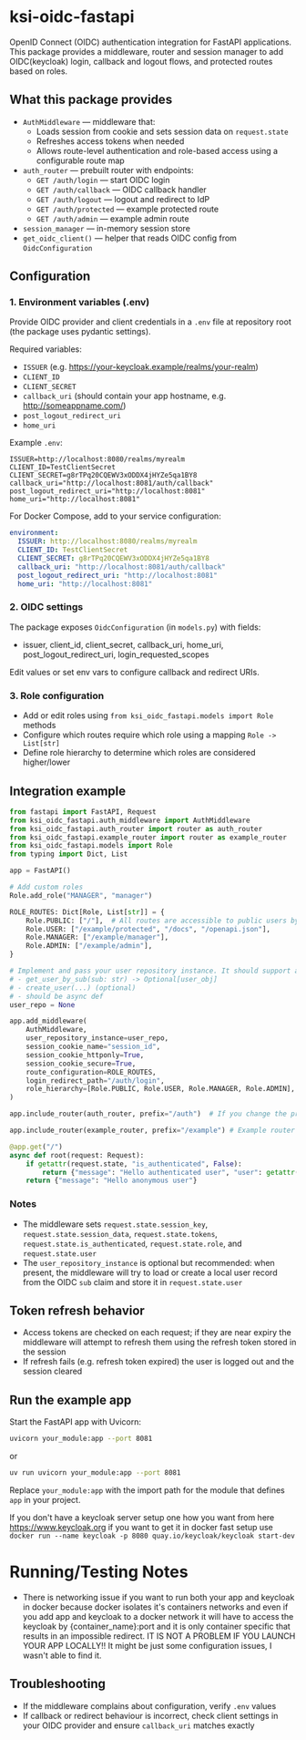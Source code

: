 # ksi-oidc-fastapi

OpenID Connect (OIDC) authentication integration for FastAPI applications.
This package provides a middleware, router and session manager to add OIDC(keycloak) login, callback and logout flows, and protected routes based on roles.

## What this package provides

- `AuthMiddleware` — middleware that:
  - Loads session from cookie and sets session data on `request.state`
  - Refreshes access tokens when needed
  - Allows route-level authentication and role-based access using a configurable route map
- `auth_router` — prebuilt router with endpoints:
  - `GET /auth/login` — start OIDC login
  - `GET /auth/callback` — OIDC callback handler
  - `GET /auth/logout` — logout and redirect to IdP
  - `GET /auth/protected` — example protected route
  - `GET /auth/admin` — example admin route
- `session_manager` — in-memory session store
- `get_oidc_client()` — helper that reads OIDC config from `OidcConfiguration`

## Configuration

### 1. Environment variables (.env)

Provide OIDC provider and client credentials in a `.env` file at repository root (the package uses pydantic settings).

Required variables:
- `ISSUER` (e.g. https://your-keycloak.example/realms/your-realm)
- `CLIENT_ID`
- `CLIENT_SECRET`
- `callback_uri` (should contain your app hostname, e.g. http://someappname.com/)
- `post_logout_redirect_uri`
- `home_uri`

Example `.env`:

```env
ISSUER=http://localhost:8080/realms/myrealm
CLIENT_ID=TestClientSecret
CLIENT_SECRET=g8rTPq20CQEWV3xODDX4jHYZe5qa1BY8
callback_uri="http://localhost:8081/auth/callback"
post_logout_redirect_uri="http://localhost:8081"
home_uri="http://localhost:8081"
```

For Docker Compose, add to your service configuration:

```yaml
environment:
  ISSUER: http://localhost:8080/realms/myrealm
  CLIENT_ID: TestClientSecret
  CLIENT_SECRET: g8rTPq20CQEWV3xODDX4jHYZe5qa1BY8
  callback_uri: "http://localhost:8081/auth/callback"
  post_logout_redirect_uri: "http://localhost:8081"
  home_uri: "http://localhost:8081"
```

### 2. OIDC settings

The package exposes `OidcConfiguration` (in `models.py`) with fields:
- issuer, client_id, client_secret, callback_uri, home_uri, post_logout_redirect_uri, login_requested_scopes

Edit values or set env vars to configure callback and redirect URIs.

### 3. Role configuration

- Add or edit roles using `from ksi_oidc_fastapi.models import Role` methods
- Configure which routes require which role using a mapping `Role -> List[str]`
- Define role hierarchy to determine which roles are considered higher/lower

## Integration example

```python
from fastapi import FastAPI, Request
from ksi_oidc_fastapi.auth_middleware import AuthMiddleware
from ksi_oidc_fastapi.auth_router import router as auth_router
from ksi_oidc_fastapi.example_router import router as example_router
from ksi_oidc_fastapi.models import Role
from typing import Dict, List

app = FastAPI()

# Add custom roles
Role.add_role("MANAGER", "manager")

ROLE_ROUTES: Dict[Role, List[str]] = {
    Role.PUBLIC: ["/"],  # All routes are accessible to public users by default
    Role.USER: ["/example/protected", "/docs", "/openapi.json"],
    Role.MANAGER: ["/example/manager"],
    Role.ADMIN: ["/example/admin"],
}

# Implement and pass your user repository instance. It should support at minimum:
# - get_user_by_sub(sub: str) -> Optional[user_obj]
# - create_user(...) (optional)
# - should be async def
user_repo = None

app.add_middleware(
    AuthMiddleware,
    user_repository_instance=user_repo,
    session_cookie_name="session_id",
    session_cookie_httponly=True,
    session_cookie_secure=True,
    route_configuration=ROLE_ROUTES,
    login_redirect_path="/auth/login",
    role_hierarchy=[Role.PUBLIC, Role.USER, Role.MANAGER, Role.ADMIN],
)

app.include_router(auth_router, prefix="/auth")  # If you change the prefix, update it in .env or docker-compose

app.include_router(example_router, prefix="/example") # Example router in which you will be able to test /protected if user is authenticated and /admin if user has admin role on keycloak

@app.get("/")
async def root(request: Request):
    if getattr(request.state, "is_authenticated", False):
        return {"message": "Hello authenticated user", "user": getattr(request.state, "user", None)}
    return {"message": "Hello anonymous user"}
```

### Notes

- The middleware sets `request.state.session_key`, `request.state.session_data`, `request.state.tokens`, `request.state.is_authenticated`, `request.state.role`, and `request.state.user`
- The `user_repository_instance` is optional but recommended: when present, the middleware will try to load or create a local user record from the OIDC `sub` claim and store it in `request.state.user`

## Token refresh behavior

- Access tokens are checked on each request; if they are near expiry the middleware will attempt to refresh them using the refresh token stored in the session
- If refresh fails (e.g. refresh token expired) the user is logged out and the session cleared

## Run the example app

Start the FastAPI app with Uvicorn:

```bash
uvicorn your_module:app --port 8081
```
or
```bash
uv run uvicorn your_module:app --port 8081
```

Replace `your_module:app` with the import path for the module that defines `app` in your project.

If you don't have a keycloak server setup one how you want from here https://www.keycloak.org
if you want to get it in docker fast setup use `docker run --name keycloak -p 8080 quay.io/keycloak/keycloak start-dev`

# Running/Testing Notes
- There is networking issue if you want to run both your app and keycloak in docker because docker isolates it's containers networks and even if you add app and keycloak to a docker network it will have to access the keycloak by {container_name}:port and it is only container specific that results in an impossible redirect. IT IS NOT A PROBLEM IF YOU LAUNCH YOUR APP LOCALLY!!
It might be just some configuration issues, I wasn't able to find it. 

## Troubleshooting

- If the middleware complains about configuration, verify `.env` values
- If callback or redirect behaviour is incorrect, check client settings in your OIDC provider and ensure `callback_uri` matches exactly